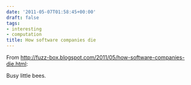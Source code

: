```yaml
---
date: '2011-05-07T01:58:45+00:00'
draft: false
tags:
- interesting
- computation
title: How software companies die
---
```


From http://fuzz-box.blogspot.com/2011/05/how-software-companies-die.html:

Busy little bees.
